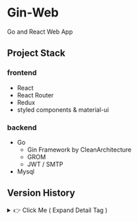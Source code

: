 # Gin-Web
Go and React Web App

## Project Stack
### frontend
- React
- React Router
- Redux
- styled components & material-ui

### backend
- Go
    - Gin Framework by CleanArchitecture
    - GROM
    - JWT / SMTP
- Mysql

## Version History
<details> .
    <summary> 👉 Click Me  ( Expand Detail Tag )</summary>

### Gin-Web (tag : v0.1.5)
- server : db connection 방식 변경
    - The connection is only done once

### Gin-Web (tag : v0.1.5)
- VanillaJS 코드를 React-Router-dom Hook 으로 대체
    - page - container - component 연결

### Gin-Web (tag : v0.1.4)
- SpeedDialog 추가

### Gin-Web (tag : v0.1.3)
- header subject 동작 개선
- useEffect(componentWillUnmount) 에서의 removeEventListener
- catching bug O_O

### Gin-Web (tag : v0.1.2)
- Hook 으로 대체
    - connect -> useSelector, useDispatch
    - store.subscribe -> useEffect
- Hook 최적화
    - useSelector
        - a) 독립 선언
        - b) shallowEqual
    - useEffect
        - 의존성배열없이 componentDidMount 처럼 동작 하기위한 변수(꽁수?) 추가

### Gin-Web (tag : v0.1.1)
- useEffect expression
```
    - componentDidMount
        useEffect(() => {
            do();
         }, []);

    - componentDidUpdate
         useEffect(() => {
            do();
         }, [state]);

    - componentWillUnmount 
        useEffect(() => {
            do();
            return () => {
                finish();
            }
         });
```

### Gin-Web (tag : v0.1.0)
- router 및 SideBar 추가 작업

### Gin-Web (tag : v0.0.9)
- redux 및 sidebar hidden/expand 작업

### Gin-Web (tag : v0.0.8)
- 블로그로 컨셉 변경
    - 뼈대 생성
    - styled component 기반에 약간의 material-ui 를 곁들인...

### Gin-Web (tag : v0.0.7.2)
- Using yarn instead of npm

    ![ex_screenshot](./server/docs/react_structure.PNG)

### Gin-Web (tag : v0.0.7.1)
- Refactoring : Folder Structure

### Gin-Web (tag : v0.0.7)
- kakao api Login 구현
    - kakao 토큰 발급확인 후, 자체 JWT 로그인 진행
- Logout 구현

### Gin-Web (tag : v0.0.6)
- 로그인 기능 구현 완료
    - signup 후 email 인증 (google uuid를 인증키값으로 사용)

### Gin-Web (tag : v0.0.5)
- JWT을 통한 로그인 적용
    - http only Cookie
    - *CSRF Defence 대책 필요*

### Gin-Web (tag : v0.0.4)
- CleanArchitecutre 적용
- DB 연동
    - gorm / mysql / read config env
    - *gorm 의 TableName 메서드가 필요이상으로 여러번 호출되는 문제를 보임*

### Gin-Web (tag : v0.0.3)
- CleanArchitecture 로 변경중
- ajax 로 동작하는 article 제거버튼 추가

### Gin-Web (tag : v0.0.2)
- request의 accept header 별로 처리해줄 redner 함수 추가
- middleware 디렉토리 생성 ( gin.Default() 에서 gin.New() 로 변경 )
    - Logging 추가
    - basic auth 추가
    - ~~req/res 디버깅을 위한 gindump 추가~~

### Gin-Web (tag : v0.0.1)
- 각 언론사의 뉴스기사를 스크랩하여, 원하는 키워드별로 정리해서 보여주는 website 계획
    - 하나의 키워드에 대하여 여러 언론사의 기사를 비교하여 볼수 있다.
- directorty  재구성
    - router / controller / service / model
    - main router 에서 각 router group을 init 하도록 구성
    
    ![ex_screenshot](./server/docs/dir_remake.png)

## initial commit
- directory structure 임시 생성

    ![ex_screenshot](./server/docs/directory.png)

</details>
